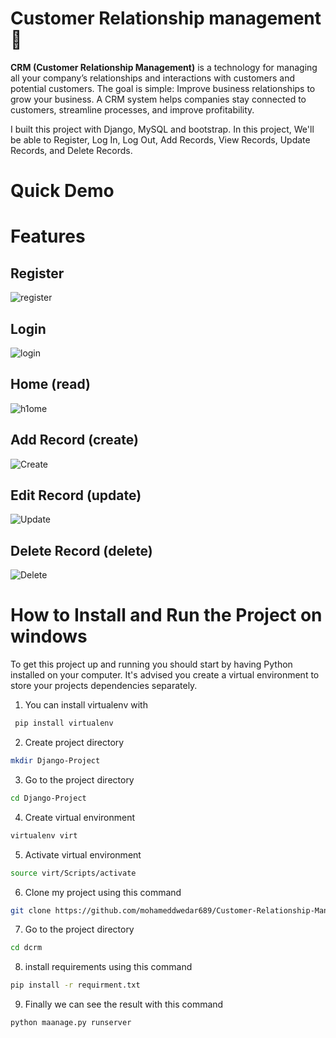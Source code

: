 # Customer Relationship management 📝

**CRM (Customer Relationship Management)**  is a technology for managing all your company’s relationships and interactions with customers and potential customers. The goal is simple: Improve business relationships to grow your business. A CRM system helps companies stay connected to customers, streamline processes, and improve profitability.

I built this project with Django, MySQL and bootstrap. In this project, We'll be able to Register, Log In, Log Out, Add Records, View Records, Update Records, and Delete Records. 

# Quick Demo

# Features

## Register

![register](https://github.com/mohameddwedar689/Customer-Relationship-Management-with-Django/assets/77099631/3702c25c-5dac-4b26-8484-ee8fdc1f19bb)

## Login 

![login](https://github.com/mohameddwedar689/Customer-Relationship-Management-with-Django/assets/77099631/87211659-2ec8-44c3-81fc-3b85207ab62d)

## Home (read)

![h1ome](https://github.com/mohameddwedar689/Customer-Relationship-Management-with-Django/assets/77099631/aeb580de-6faf-4146-817f-0886ec8ec399)

## Add Record (create)

![Create](https://github.com/mohameddwedar689/Customer-Relationship-Management-with-Django/assets/77099631/29c8fe21-b66e-4f0b-be71-b76a281559b4)

## Edit Record (update)

![Update](https://github.com/mohameddwedar689/Customer-Relationship-Management-with-Django/assets/77099631/8c7a29f8-fe24-4c41-8d96-a3327eab836e)

## Delete Record (delete)

![Delete](https://github.com/mohameddwedar689/Customer-Relationship-Management-with-Django/assets/77099631/ca23289e-e3f0-4fbf-afe8-b0a06b64c92d)

# How to Install and Run the Project on windows

To get this project up and running you should start by having Python installed on your computer. It's advised you create a virtual environment to store your projects dependencies separately. 

1. You can install virtualenv with

```bash
 pip install virtualenv
```

2. Create project directory

```bash
mkdir Django-Project
```

3. Go to the project directory

```bash
cd Django-Project
```

4. Create virtual environment

```bash
virtualenv virt
```

5. Activate virtual environment

```bash
source virt/Scripts/activate
```

6. Clone my project using this command

```bash
git clone https://github.com/mohameddwedar689/Customer-Relationship-Management-with-Django.git
```

7. Go to the project directory

```bash
cd dcrm
```

8.  install requirements using this command

```bash
pip install -r requirment.txt
```

9. Finally we can see the result with this command

```bash
python maanage.py runserver
```

